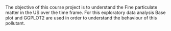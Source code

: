 The objective of this course project is to understand the Fine particulate matter in the US over the time frame. For this exploratory data analysis Base plot and GGPLOT2 are used in order to understand the behaviour of this pollutant. 